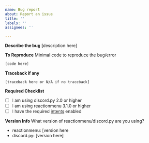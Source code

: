 ```yaml
---
name: Bug report
about: Report an issue
title: ''
labels: ''
assignees: ''

---
```


**Describe the bug**
[description here]

**To Reproduce**
Minimal code to reproduce the bug/error
```py
[code here]
```

**Traceback if any**
```
[traceback here or N/A if no traceback]
```

**Required Checklist**
- [ ] I am using discord.py 2.0 or higher
- [ ] I am using reactionmenu 3.1.0 or higher
- [ ] I have the required [intents](https://github.com/Defxult/reactionmenu#intents) enabled

**Version Info**
What version of reactionmenu/discord.py are you using?
- reactionmenu: [version here
- discord.py: [version here]
